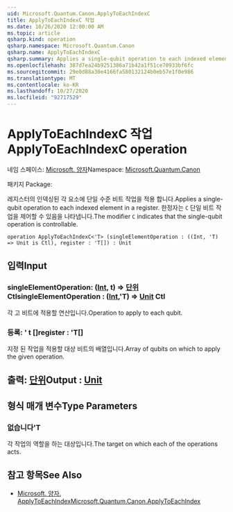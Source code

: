 ```yaml
---
uid: Microsoft.Quantum.Canon.ApplyToEachIndexC
title: ApplyToEachIndexC 작업
ms.date: 10/26/2020 12:00:00 AM
ms.topic: article
qsharp.kind: operation
qsharp.namespace: Microsoft.Quantum.Canon
qsharp.name: ApplyToEachIndexC
qsharp.summary: Applies a single-qubit operation to each indexed element in a register. The modifier `C` indicates that the single-qubit operation is controllable.
ms.openlocfilehash: 387d7ea24b9251386a71b42a1f51ce70933bf6fc
ms.sourcegitcommit: 29e0d88a30e4166fa580132124b0eb57e1f0e986
ms.translationtype: MT
ms.contentlocale: ko-KR
ms.lasthandoff: 10/27/2020
ms.locfileid: "92717529"
---
```

# <a name="applytoeachindexc-operation"></a><span data-ttu-id="f4733-102">ApplyToEachIndexC 작업</span><span class="sxs-lookup"><span data-stu-id="f4733-102">ApplyToEachIndexC operation</span></span>

<span data-ttu-id="f4733-103">네임 스페이스: [Microsoft. 양자](xref:Microsoft.Quantum.Canon)</span><span class="sxs-lookup"><span data-stu-id="f4733-103">Namespace: [Microsoft.Quantum.Canon](xref:Microsoft.Quantum.Canon)</span></span>

<span data-ttu-id="f4733-104">패키지 [](https://nuget.org/packages/)</span><span class="sxs-lookup"><span data-stu-id="f4733-104">Package: [](https://nuget.org/packages/)</span></span>


<span data-ttu-id="f4733-105">레지스터의 인덱싱된 각 요소에 단일 수준 비트 작업을 적용 합니다.</span><span class="sxs-lookup"><span data-stu-id="f4733-105">Applies a single-qubit operation to each indexed element in a register.</span></span>
<span data-ttu-id="f4733-106">한정자는 `C` 단일 비트 작업을 제어할 수 있음을 나타냅니다.</span><span class="sxs-lookup"><span data-stu-id="f4733-106">The modifier `C` indicates that the single-qubit operation is controllable.</span></span>

```qsharp
operation ApplyToEachIndexC<'T> (singleElementOperation : ((Int, 'T) => Unit is Ctl), register : 'T[]) : Unit
```


## <a name="input"></a><span data-ttu-id="f4733-107">입력</span><span class="sxs-lookup"><span data-stu-id="f4733-107">Input</span></span>

### <a name="singleelementoperation--intt--unit-ctl"></a><span data-ttu-id="f4733-108">singleElementOperation: ([Int](xref:microsoft.quantum.lang-ref.int), t) => [단위](xref:microsoft.quantum.lang-ref.unit) Ctl</span><span class="sxs-lookup"><span data-stu-id="f4733-108">singleElementOperation : ([Int](xref:microsoft.quantum.lang-ref.int),'T) => [Unit](xref:microsoft.quantum.lang-ref.unit) Ctl</span></span>

<span data-ttu-id="f4733-109">각 고 비트에 적용할 연산입니다.</span><span class="sxs-lookup"><span data-stu-id="f4733-109">Operation to apply to each qubit.</span></span>


### <a name="register--t"></a><span data-ttu-id="f4733-110">등록: ' t []</span><span class="sxs-lookup"><span data-stu-id="f4733-110">register : 'T[]</span></span>

<span data-ttu-id="f4733-111">지정 된 작업을 적용할 대상 비트의 배열입니다.</span><span class="sxs-lookup"><span data-stu-id="f4733-111">Array of qubits on which to apply the given operation.</span></span>



## <a name="output--unit"></a><span data-ttu-id="f4733-112">출력: [단위](xref:microsoft.quantum.lang-ref.unit)</span><span class="sxs-lookup"><span data-stu-id="f4733-112">Output : [Unit](xref:microsoft.quantum.lang-ref.unit)</span></span>



## <a name="type-parameters"></a><span data-ttu-id="f4733-113">형식 매개 변수</span><span class="sxs-lookup"><span data-stu-id="f4733-113">Type Parameters</span></span>

### <a name="t"></a><span data-ttu-id="f4733-114">없습니다</span><span class="sxs-lookup"><span data-stu-id="f4733-114">'T</span></span>

<span data-ttu-id="f4733-115">각 작업의 역할을 하는 대상입니다.</span><span class="sxs-lookup"><span data-stu-id="f4733-115">The target on which each of the operations acts.</span></span>

## <a name="see-also"></a><span data-ttu-id="f4733-116">참고 항목</span><span class="sxs-lookup"><span data-stu-id="f4733-116">See Also</span></span>

- [<span data-ttu-id="f4733-117">Microsoft. 양자. ApplyToEachIndex</span><span class="sxs-lookup"><span data-stu-id="f4733-117">Microsoft.Quantum.Canon.ApplyToEachIndex</span></span>](xref:Microsoft.Quantum.Canon.ApplyToEachIndex)